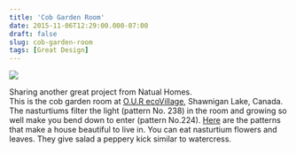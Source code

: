 ```yaml
---
title: 'Cob Garden Room'
date: 2015-11-06T12:29:00.000-07:00
draft: false
slug: cob-garden-room
tags: [Great Design]
---
```


![](http://naturalhomes.org/img/cob-garden-room.jpg)  
  
Sharing another great project from Natual Homes.  
This is the cob garden room at [O.U.R ecoVillage](http://www.ourecovillage.org/), Shawnigan Lake, Canada. The nasturtiums filter the light (pattern No. 238) in the room and growing so well make you bend down to enter (pattern No.224). [Here](http://www.naturalhomes.org/fbr.pattern) are the patterns that make a house beautiful to live in. You can eat nasturtium flowers and leaves. They give salad a peppery kick similar to watercress.